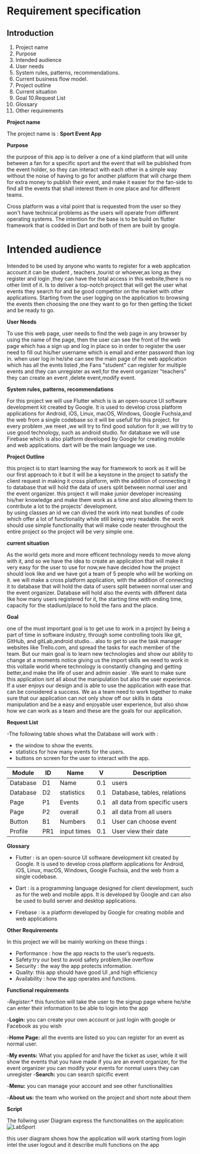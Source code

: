 
Requirement specification
========
## Introduction
1. Project name
2. Purpose
3. Intended audience
4. User needs 
5. System rules, patterns, recommendations.
6. Current business flow model.
7. Project outline 
8. Current situation 
9. Goal
10.Request List  
11. Glossary
12. Other requirements


__Project name__

The project name is : **Sport Event App**

__Purpose__

 the purpose of this app is to deliver a one of a kind platform that will unite between a fan for a specific sport and the event that will be published from the event holder, so they can interact with each other in a simple way without the noise of having to go for another platform that will charge them for extra money to publish their event, and make it easier for the fan-side to find all the events that shall interest them in one place and for different teams.

Cross platform was a vital point that is requested from the user so they won't have technical problems as the users will operate from different operating systems. The intention for the base is to be build on flutter framework that is codded in Dart and both of them are built by google.

# Intended audience

Intended to be used by anyone who wants to register for a web application account.it can be student , teachers ,tourist or whoever,as long as they register and login ,they can have the total access in this website,there is no other limit of it.
Is to deliver a top-notch project that will get the user what events they search for and be good competitor on the market with other applications. Starting from the user logging on the application to browsing the events then choosing the one they want to go for then getting the ticket and be ready to go.

__User Needs__

To use this web page, user needs to find the web page in any browser by using the name of the page, then the user can see the front of the web page which has a sign up and log in place so in order to register the user need to fill out his/her username which is email and enter password
than log in.
when user log in he/she can see the main page of the web application which has all the evnts listed ,the Fans "student" can register for multiple events and they can unregister as well,for the event organizer "teachers" they can create an event ,delete event,modify event.


__System rules, patterns, recommendations__

For this project we will use Flutter which is is an open-source UI software development kit created by Google. It is used to develop cross platform applications for Android, iOS, Linux, macOS, Windows, Google Fuchsia,and the web from a single codebase so it will be usefull for this project.
for every problem ,we meet ,we will try to find good solution for it ,we will try to use good technology,
such as android studio.
for database we will use Firebase which is also platform developed by Google for creating mobile and web applications.
dart will be the main language we use.

__Project Outline__

this project is to start learning the way for framework to work as it will be our first approach to it but it will be a keystone in the project to satisfy the client request in making it cross platform, with the addition of connecting it to database that will hold the data of users split between normal user and the event organizer.
this project it will make junior developer increasing his/her knowledge 
and make them work as a time and also allowing 
them to contribute a lot to the projects' development.  
by using classes an id we can divied the work into neat bundles 
of code which offer a lot of functionality while still being very readable. the work should use simple functionality that will make code neater throughout the entire project so the project will be very simple one.

__current situation__

As the world gets more and more efficent technology needs to move along with it, and so we have the idea to create an application that will make it very easy for the user to 
use for now,we have decided how the project should look like and we have got a team of 5 people who will be working on it.
we will make a cross platform application, with the addition of connecting it to database that will hold the data of users split between normal user and the event organizer. Database will hold also the events with different data like how many users registered for it, the starting time with ending time, capacity for the stadium/place to hold the fans and the place.

__Goal__

one of the must important goal is to get use to work in a project by being a part of time in software industry, through some controlling tools like git, GitHub, and gitLab,android studio... 
also to get to use the task manager websites like Trello.com, and spread the tasks for each member of the team. 
But our main goal is to learn new technologies and show our ability to change at a moments notice giving us the import skills we need to work in this voltaile world where technology is constantly changing and getting better,and make the life of user and admin easier .
We want to make sure this application isnt all about the manipulation but also the user experience. If a user enjoys our design and is able to use the application with ease that can be considered a success. We as a team need to work together to make sure that our application can not only show off our skills in data manipulation and be a easy and enjoyable user experience, but also show how we can work as a team and these are the goals for our application.

__Request List__

-The following table shows what the Database will work with :
- the window to show the events.
- statistics for how many events for the users.
- buttons on screen for the user to interact with the app.

 Module   | ID  | Name        | V   | Description                      |
|----------|-----|-------------|-----|----------------------------------|
| Database | D1  | Name        | 0.1 | users                            |
| Database | D2  | statistics  | 0.1 | Database, tables, relations      |
| Page     | P1  | Events      | 0.1 | all data from specific users     |
| Page     | P2  | overall     | 0.1 | all data from all users          |
| Button   | B1  | Numbers     | 0.1 | User can choose event            |
| Profile  | PR1 | input times | 0.1 | User view their date             |


__Glossary__
* Flutter : is an open-source UI software development kit created by Google. It is used to develop cross platform applications for Android, iOS, Linux, macOS, Windows, Google Fuchsia, and the web from a single codebase.

* Dart : is a programming language designed for client development, such as for the web and mobile apps. It is developed by Google and can also be used to build server and desktop applications.

* Firebase : is a platform developed by Google for creating mobile and web applications


__Other Requirements__

In this project we will be mainly working on these things : 
* Performance : how the app reacts to the user’s requests.
* Safety:try our best to avoid safety problem,like overflow
* Security :  the way the app protects information.
* Quality: this app should have good UI ,and high efficiency
* Availability : how the app operates and functions.


__Functional requirements__

-*Register:**  this function will take the user to the signup page where he/she can enter their information to be able to login into the app

-**Login:** you can create your own account or just login with google or Facebook as you wish

-**Home Page:** all the events are listed so you can register for an event as normal user.

-**My events:** What you applied for and have the ticket as user, while it will show the events that you have made if you are an event organizer, for the event organizer you can modify your events for normal users they can unregister
-**Search:** you can search spicific event

-**Menu:** you can manage your account and see other functionalities

-**About us:** the team who worked on the project and short note about them


__Script__

The follwing user Diagram express the functionalities on the application:
![LabSport](https://user-images.githubusercontent.com/90982692/156926192-8e7bdb62-ea96-41f1-a339-983eb44b1c47.jpg)

this user diagram shows how the application will work starting from login
intel the user logout and it describe multi functions on the app
